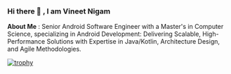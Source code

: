 ### Hi there 👋 , I am Vineet Nigam 

**About Me** : 
Senior Android Software Engineer with a Master's in Computer Science, specializing in Android Development: Delivering Scalable, High-Performance Solutions with Expertise in Java/Kotlin, Architecture Design, and Agile Methodologies.

<!--
**pcpvin/pcpvin** is a ✨ _special_ ✨ repository because its `README.md` (this file) appears on your GitHub profile.

Here are some ideas to get you started:

- 🔭 I’m currently working on ...
- 🌱 I’m currently learning ...
- 👯 I’m looking to collaborate on ...
- 🤔 I’m looking for help with ...
- 💬 Ask me about ...
- 📫 How to reach me: ...
- 😄 Pronouns: ...
- ⚡ Fun fact: ...
-->

[![trophy](https://github-profile-trophy.vercel.app/?username=pcpvin&theme=onedark)](https://github.com/ryo-ma/github-profile-trophy)
